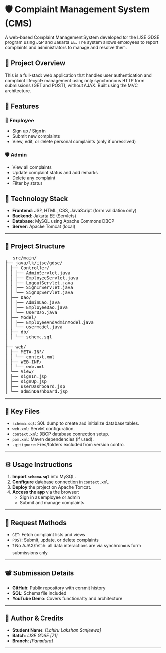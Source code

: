 # 🛡️ Complaint Management System (CMS)

A web-based Complaint Management System developed for the IJSE GDSE program using JSP and Jakarta EE. The system allows employees to report complaints and administrators to manage and resolve them.

## 📌 Project Overview

This is a full-stack web application that handles user authentication and complaint lifecycle management using only synchronous HTTP form submissions (GET and POST), without AJAX. Built using the MVC architecture.

## 🚀 Features

### 👤 Employee
- Sign up / Sign in
- Submit new complaints
- View, edit, or delete personal complaints (only if unresolved)

### 🛡️ Admin
- View all complaints
- Update complaint status and add remarks
- Delete any complaint
- Filter by status

## 🧰 Technology Stack

- **Frontend**: JSP, HTML, CSS, JavaScript (form validation only)
- **Backend**: Jakarta EE (Servlets)
- **Database**: MySQL using Apache Commons DBCP
- **Server**: Apache Tomcat (local)

---

## 🧱 Project Structure

<pre>
   src/main/
├── java/lk/ijse/gdse/
│ ├── Controller/
│ │ ├── AdminServlet.java
│ │ ├── EmployeeServlet.java
│ │ ├── LogoutServlet.java
│ │ ├── SignInServlet.java
│ │ └── SignUpServlet.java
│ ├── Dao/
│ │ ├── AdminDao.java
│ │ ├── EmployeeDao.java
│ │ └── UserDao.java
│ ├── Model/
│ │ ├── EmployeeAndAdminModel.java
│ │ └── UserModel.java
│ ├── db/
│ │ └── schema.sql
│
├── web/
│ ├── META-INF/
│ │ └── context.xml
│ ├── WEB-INF/
│ │ └── web.xml
│ └── View/
│ ├── signIn.jsp
│ ├── signUp.jsp
│ ├── userDashboard.jsp
│ └── adminDashboard.jsp
</pre>



---

## 📂 Key Files

- `schema.sql`: SQL dump to create and initialize database tables.
- `web.xml`: Servlet configuration.
- `context.xml`: DBCP database connection setup.
- `pom.xml`: Maven dependencies (if used).
- `.gitignore`: Files/folders excluded from version control.

---

## ⚙️ Usage Instructions

1. **Import `schema.sql`** into MySQL.
2. **Configure** database connection in `context.xml`.
3. **Deploy** the project on Apache Tomcat.
4. **Access the app** via the browser:
   - Sign in as employee or admin
   - Submit and manage complaints

---

## 🔄 Request Methods

- `GET`: Fetch complaint lists and views
- `POST`: Submit, update, or delete complaints
- ❗ No AJAX/fetch: all data interactions are via synchronous form submissions only

---

## 📽️ Submission Details

- **GitHub**: Public repository with commit history
- **SQL**: Schema file included
- **YouTube Demo**: Covers functionality and architecture

---

## 🧾 Author & Credits

- **Student Name**: *[Lahiru Lakshan Sanjeewa]*
- **Batch**: *IJSE GDSE [71]*
- **Branch**: *[Panadura]*

---


